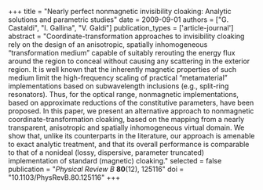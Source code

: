 +++
title = "Nearly perfect nonmagnetic invisibility cloaking: Analytic solutions and parametric studies"
date = 2009-09-01
authors = ["G. Castaldi", "I. Gallina", "V. Galdi"]
publication_types = ['article-journal']
abstract = "Coordinate-transformation approaches to invisibility cloaking rely on the design of an anisotropic, spatially inhomogeneous “transformation medium” capable of suitably rerouting the energy flux around the region to conceal without causing any scattering in the exterior region. It is well known that the inherently magnetic properties of such medium limit the high-frequency scaling of practical “metamaterial” implementations based on subwavelength inclusions (e.g., split-ring resonators). Thus, for the optical range, nonmagnetic implementations, based on approximate reductions of the constitutive parameters, have been proposed. In this paper, we present an alternative approach to nonmagnetic coordinate-transformation cloaking, based on the mapping from a nearly transparent, anisotropic and spatially inhomogeneous virtual domain. We show that, unlike its counterparts in the literature, our approach is amenable to exact analytic treatment, and that its overall performance is comparable to that of a nonideal (lossy, dispersive, parameter truncated) implementation of standard (magnetic) cloaking."
selected = false
publication = "*Physical Review B* **80**(12), 125116"
doi = "10.1103/PhysRevB.80.125116"
+++
